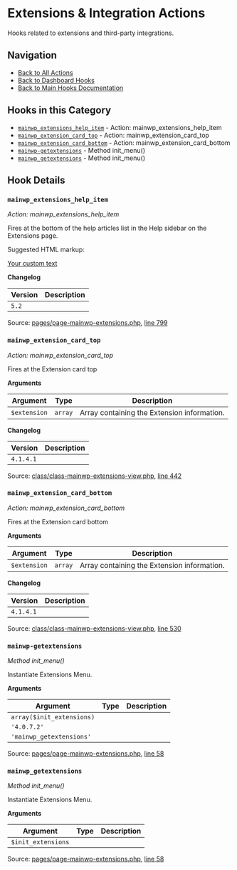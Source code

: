# Extensions & Integration Actions

Hooks related to extensions and third-party integrations.

## Navigation

- [Back to All Actions](../index.md)
- [Back to Dashboard Hooks](../../index.md)
- [Back to Main Hooks Documentation](../../../index.md)

## Hooks in this Category

- [`mainwp_extensions_help_item`](#mainwp_extensions_help_item) - Action: mainwp_extensions_help_item
- [`mainwp_extension_card_top`](#mainwp_extension_card_top) - Action: mainwp_extension_card_top
- [`mainwp_extension_card_bottom`](#mainwp_extension_card_bottom) - Action: mainwp_extension_card_bottom
- [`mainwp-getextensions`](#mainwp-getextensions) - Method init_menu()
- [`mainwp_getextensions`](#mainwp_getextensions) - Method init_menu()

## Hook Details

### `mainwp_extensions_help_item`

*Action: mainwp_extensions_help_item*

Fires at the bottom of the help articles list in the Help sidebar on the Extensions page.

Suggested HTML markup:

<div class="item"><a href="Your custom URL">Your custom text</a></div>


**Changelog**

Version | Description
------- | -----------
`5.2` | 

Source: [pages/page-mainwp-extensions.php](https://github.com/mainwp/mainwp/blob/master/pages/page-mainwp-extensions.php), [line 799](https://github.com/mainwp/mainwp/blob/master/pages/page-mainwp-extensions.php#L799)



### `mainwp_extension_card_top`

*Action: mainwp_extension_card_top*

Fires at the Extension card top

**Arguments**

Argument | Type | Description
-------- | ---- | -----------
`$extension` | `array` | Array containing the Extension information.

**Changelog**

Version | Description
------- | -----------
`4.1.4.1` | 

Source: [class/class-mainwp-extensions-view.php](https://github.com/mainwp/mainwp/blob/master/class/class-mainwp-extensions-view.php), [line 442](https://github.com/mainwp/mainwp/blob/master/class/class-mainwp-extensions-view.php#L442)



### `mainwp_extension_card_bottom`

*Action: mainwp_extension_card_bottom*

Fires at the Extension card bottom

**Arguments**

Argument | Type | Description
-------- | ---- | -----------
`$extension` | `array` | Array containing the Extension information.

**Changelog**

Version | Description
------- | -----------
`4.1.4.1` | 

Source: [class/class-mainwp-extensions-view.php](https://github.com/mainwp/mainwp/blob/master/class/class-mainwp-extensions-view.php), [line 530](https://github.com/mainwp/mainwp/blob/master/class/class-mainwp-extensions-view.php#L530)



### `mainwp-getextensions`

*Method init_menu()*

Instantiate Extensions Menu.

**Arguments**

Argument | Type | Description
-------- | ---- | -----------
`array($init_extensions)` |  | 
`'4.0.7.2'` |  | 
`'mainwp_getextensions'` |  | 

Source: [pages/page-mainwp-extensions.php](https://github.com/mainwp/mainwp/blob/master/pages/page-mainwp-extensions.php), [line 58](https://github.com/mainwp/mainwp/blob/master/pages/page-mainwp-extensions.php#L58)



### `mainwp_getextensions`

*Method init_menu()*

Instantiate Extensions Menu.

**Arguments**

Argument | Type | Description
-------- | ---- | -----------
`$init_extensions` |  | 

Source: [pages/page-mainwp-extensions.php](https://github.com/mainwp/mainwp/blob/master/pages/page-mainwp-extensions.php), [line 58](https://github.com/mainwp/mainwp/blob/master/pages/page-mainwp-extensions.php#L58)



